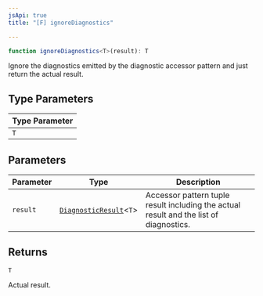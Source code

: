 ```yaml
---
jsApi: true
title: "[F] ignoreDiagnostics"

---
```

```ts
function ignoreDiagnostics<T>(result): T
```

Ignore the diagnostics emitted by the diagnostic accessor pattern and just return the actual result.

## Type Parameters

| Type Parameter |
| ------ |
| `T` |

## Parameters

| Parameter | Type | Description |
| ------ | ------ | ------ |
| `result` | [`DiagnosticResult`](../type-aliases/DiagnosticResult.md)<`T`\> | Accessor pattern tuple result including the actual result and the list of diagnostics. |

## Returns

`T`

Actual result.
